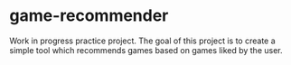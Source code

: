 # game-recommender
Work in progress practice project. The goal of this project is to create a simple tool which recommends games based on games liked by the user.

